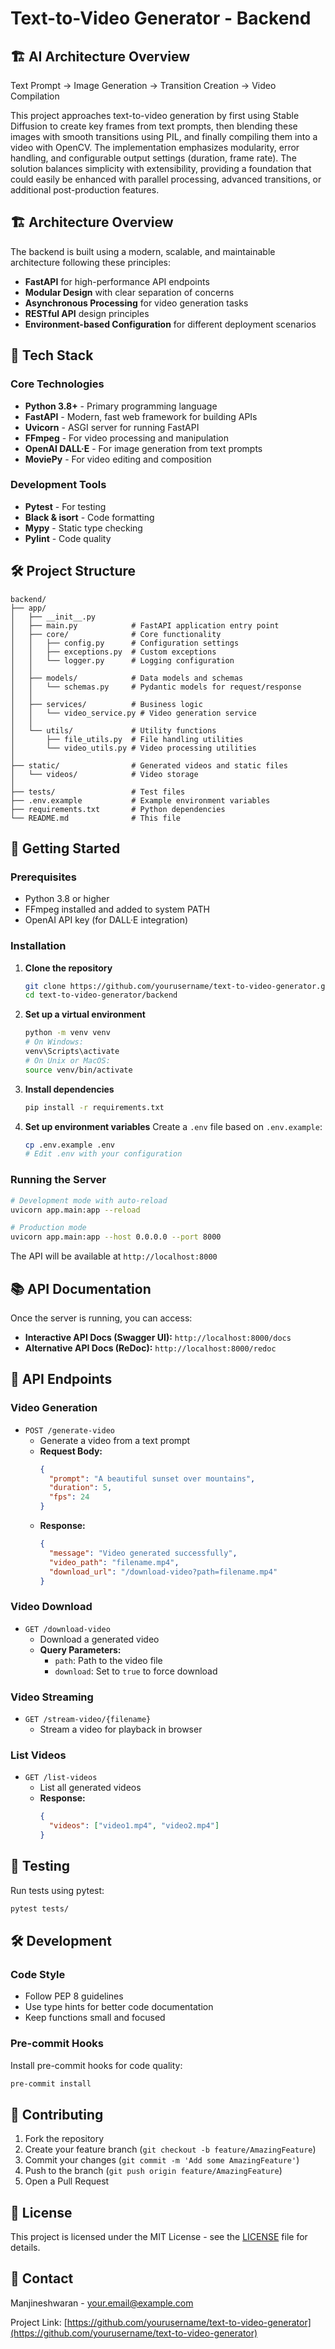 # Text-to-Video Generator - Backend

## 🏗 AI Architecture Overview

Text Prompt → Image Generation → Transition Creation → Video Compilation

This project approaches text-to-video generation by first using Stable Diffusion to create key frames from text prompts, then blending these images with smooth transitions using PIL, and finally compiling them into a video with OpenCV. The implementation emphasizes modularity, error handling, and configurable output settings (duration, frame rate). The solution balances simplicity with extensibility, providing a foundation that could easily be enhanced with parallel processing, advanced transitions, or additional post-production features.

## 🏗 Architecture Overview

The backend is built using a modern, scalable, and maintainable architecture following these principles:

- **FastAPI** for high-performance API endpoints
- **Modular Design** with clear separation of concerns
- **Asynchronous Processing** for video generation tasks
- **RESTful API** design principles
- **Environment-based Configuration** for different deployment scenarios

## 🚀 Tech Stack

### Core Technologies
- **Python 3.8+** - Primary programming language
- **FastAPI** - Modern, fast web framework for building APIs
- **Uvicorn** - ASGI server for running FastAPI
- **FFmpeg** - For video processing and manipulation
- **OpenAI DALL·E** - For image generation from text prompts
- **MoviePy** - For video editing and composition

### Development Tools
- **Pytest** - For testing
- **Black & isort** - Code formatting
- **Mypy** - Static type checking
- **Pylint** - Code quality

## 🛠 Project Structure

```
backend/
├── app/
│   ├── __init__.py
│   ├── main.py            # FastAPI application entry point
│   ├── core/              # Core functionality
│   │   ├── config.py      # Configuration settings
│   │   ├── exceptions.py  # Custom exceptions
│   │   └── logger.py      # Logging configuration
│   │
│   ├── models/            # Data models and schemas
│   │   └── schemas.py     # Pydantic models for request/response
│   │
│   ├── services/          # Business logic
│   │   └── video_service.py # Video generation service
│   │
│   └── utils/             # Utility functions
│       ├── file_utils.py  # File handling utilities
│       └── video_utils.py # Video processing utilities
│
├── static/                # Generated videos and static files
│   └── videos/            # Video storage
│
├── tests/                 # Test files
├── .env.example           # Example environment variables
├── requirements.txt       # Python dependencies
└── README.md              # This file
```

## 🚀 Getting Started

### Prerequisites

- Python 3.8 or higher
- FFmpeg installed and added to system PATH
- OpenAI API key (for DALL·E integration)

### Installation

1. **Clone the repository**
   ```bash
   git clone https://github.com/yourusername/text-to-video-generator.git
   cd text-to-video-generator/backend
   ```

2. **Set up a virtual environment**
   ```bash
   python -m venv venv
   # On Windows:
   venv\Scripts\activate
   # On Unix or MacOS:
   source venv/bin/activate
   ```

3. **Install dependencies**
   ```bash
   pip install -r requirements.txt
   ```

4. **Set up environment variables**
   Create a `.env` file based on `.env.example`:
   ```bash
   cp .env.example .env
   # Edit .env with your configuration
   ```

### Running the Server

```bash
# Development mode with auto-reload
uvicorn app.main:app --reload

# Production mode
uvicorn app.main:app --host 0.0.0.0 --port 8000
```

The API will be available at `http://localhost:8000`

## 📚 API Documentation

Once the server is running, you can access:

- **Interactive API Docs (Swagger UI):** `http://localhost:8000/docs`
- **Alternative API Docs (ReDoc):** `http://localhost:8000/redoc`

## 🔧 API Endpoints

### Video Generation
- `POST /generate-video`
  - Generate a video from a text prompt
  - **Request Body:**
    ```json
    {
      "prompt": "A beautiful sunset over mountains",
      "duration": 5,
      "fps": 24
    }
    ```
  - **Response:**
    ```json
    {
      "message": "Video generated successfully",
      "video_path": "filename.mp4",
      "download_url": "/download-video?path=filename.mp4"
    }
    ```

### Video Download
- `GET /download-video`
  - Download a generated video
  - **Query Parameters:**
    - `path`: Path to the video file
    - `download`: Set to `true` to force download

### Video Streaming
- `GET /stream-video/{filename}`
  - Stream a video for playback in browser

### List Videos
- `GET /list-videos`
  - List all generated videos
  - **Response:**
    ```json
    {
      "videos": ["video1.mp4", "video2.mp4"]
    }
    ```

## 🧪 Testing

Run tests using pytest:

```bash
pytest tests/
```

## 🛠 Development

### Code Style
- Follow PEP 8 guidelines
- Use type hints for better code documentation
- Keep functions small and focused

### Pre-commit Hooks
Install pre-commit hooks for code quality:

```bash
pre-commit install
```

## 🤝 Contributing

1. Fork the repository
2. Create your feature branch (`git checkout -b feature/AmazingFeature`)
3. Commit your changes (`git commit -m 'Add some AmazingFeature'`)
4. Push to the branch (`git push origin feature/AmazingFeature`)
5. Open a Pull Request

## 📜 License

This project is licensed under the MIT License - see the [LICENSE](../LICENSE) file for details.

## 📧 Contact

Manjineshwaran - [your.email@example.com](mailto:your.email@example.com)

Project Link: [https://github.com/yourusername/text-to-video-generator](https://github.com/yourusername/text-to-video-generator)